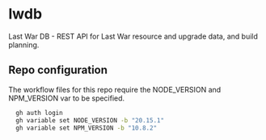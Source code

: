# lwdb

Last War DB - REST API for Last War resource and upgrade data, and build planning.

## Repo configuration

The workflow files for this repo require the NODE_VERSION and NPM_VERSION var to be specified.

```bash
  gh auth login
  gh variable set NODE_VERSION -b "20.15.1"
  gh variable set NPM_VERSION -b "10.8.2"
```
